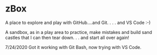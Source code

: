# zBox
A place to explore and play with GitHub....and Git. . . . and VS Code :-)

A sandbox, as in a play area to practice, make mistakes and build sand castles that I can then tear down. . . and start all over again!

7/24/2020
Got it working with Git Bash, now trying with VS Code.
